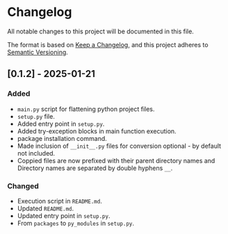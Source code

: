 # Changelog

All notable changes to this project will be documented in this file.

The format is based on [Keep a Changelog](https://keepachangelog.com/en/1.0.0/),
and this project adheres to [Semantic Versioning](https://semver.org/spec/v2.0.0.html).

## [0.1.2] - 2025-01-21

### Added
- `main.py` script for flattening python project files.
- `setup.py` file.
- Added entry point in `setup.py`.
- Added try-exception blocks in main function execution.
- package installation command.
- Made inclusion of `__init__.py` files for conversion optional - by default not included.
- Coppied files are now prefixed with their parent directory names and Directory names are separated by double hyphens `__`.

### Changed
- Execution script in `README.md`.
- Updated `README.md`.
- Updated entry point in `setup.py`.
- From `packages` to `py_modules` in `setup.py`.
